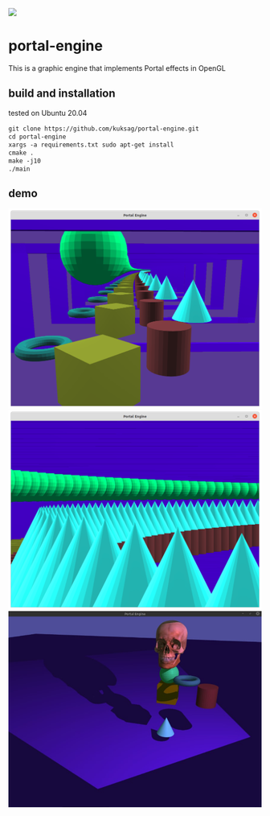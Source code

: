 ![](/demo/gif.gif)
# portal-engine

This is a graphic engine that implements Portal effects in OpenGL

## build and installation

tested on Ubuntu 20.04
```
git clone https://github.com/kuksag/portal-engine.git
cd portal-engine
xargs -a requirements.txt sudo apt-get install
cmake .
make -j10 
./main
```

## demo

![](/demo/img1.png)
![](/demo/img2.png)
![](/demo/img3.png)



